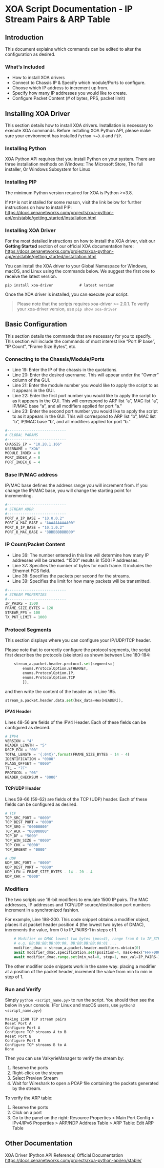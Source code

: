 # XOA Script Documentation - IP Stream Pairs & ARP Table 

## Introduction
This document explains which commands can be edited to alter the configuration as desired. 

### What’s Included

* How to install XOA drivers
* Connect to Chassis IP & Specify which module/Ports to configure.
* Choose which IP address to increment up from.
* Specify how many IP addresses you would like to create.
* Configure Packet Content (# of bytes, PPS, packet limit)

## Installing XOA Driver

This section details how to install XOA drivers. Installation is necessary to execute XOA commands.
Before installing XOA Python API, please make sure your environment has installed `Python >=3.8` and `PIP`.

### Installing Python

XOA Python API requires that you install Python on your system.
There are three installation methods on Windows: The Microsoft Store, The full installer, Or Windows Subsystem for Linux

### Installing PIP
The minimum Python version required for XOA is Python >=3.8.

If `PIP` is not installed for some reason, visit the link below for further instructions on how to install PIP:
https://docs.xenanetworks.com/projects/xoa-python-api/en/stable/getting_started/installation.html

### Installing XOA Driver
For the most detailed instructions on how to install the XOA driver, visit our **Getting Started** section of our official XOA documentation here: https://docs.xenanetworks.com/projects/xoa-python-api/en/stable/getting_started/installation.html

You can install the XOA driver to your Global Namespace for Windows, macOS, and Linux using the commands below. We suggest the first one to receive the latest version. 
```
pip install xoa-driver            # latest version
```

Once the XOA driver is installed, you can execute your script.

> Please note that the scripts requires xoa-driver >= 2.0.1. To verify your xoa-driver version, use `pip show xoa-driver`

## Basic Configuration
This section details the commands that are necessary for you to specify. This section will include the commands of most interest like “Port IP base”, “IP Count”, “Frame Size Bytes”, etc.

### Connecting to the Chassis/Module/Ports
 
* Line 19: Enter the IP of the chassis in the quotations.
* Line 20: Enter the desired username. This will appear under the “Owner” column of the GUI.
* Line 21: Enter the module number you would like to apply the script to as it appears in the GUI.
* Line 22: Enter the first port number you would like to apply the script to as it appears in the GUI. This will correspond to ARP list “a”, MAC list “a”, IP/MAC base “a”, and all modifiers applied for port “a.”
* Line 23: Enter the second port number you would like to apply the script to as it appears in the GUI. This will correspond to ARP list “b”, MAC list “b”, IP/MAC base “b”, and all modifiers applied for port “b.”

```python
#---------------------------
# GLOBAL PARAMS
#---------------------------
CHASSIS_IP = "10.20.1.166"
USERNAME = "XOA"
MODULE_INDEX = 0
PORT_INDEX_A = 0
PORT_INDEX_B = 4
```

### Base IP/MAC address
 
IP/MAC base defines the address range you will increment from. If you change the IP/MAC base, you will change the starting point for incrementing. 

```python
#---------------------------
# STREAM ADDR
#---------------------------
PORT_A_IP_BASE = "10.0.0.2"
PORT_A_MAC_BASE = "AAAAAAAAAA00"
PORT_B_IP_BASE = "10.1.0.2"
PORT_B_MAC_BASE = "BBBBBBBBBB00"
```

### IP Count/Packet Content
 
* Line 36: The number entered in this line will determine how many IP addresses will be created. “1500” results in 1500 IP addresses.
* Line 37: Specifies the number of bytes for each frame. It includes the Ethernet FCS field.
* Line 38: Specifies the packets per second for the streams.
* Line 39: Specifies the limit for how many packets will be transmitted.

```python
#---------------------------
# STREAM PROPERTIES
#---------------------------
IP_PAIRS = 1500
FRAME_SIZE_BYTES = 128
STREAM_PPS = 100
TX_PKT_LIMIT = 1000
```

### Protocol Segments 
This section displays where you can configure your IP/UDP/TCP header.

Please note that to correctly configure the protocol segments, the script first describes the protocols (skeleton) as shown between Line 180-184:
```python
    stream_a.packet.header.protocol.set(segments=[
        enums.ProtocolOption.ETHERNET,
        enums.ProtocolOption.IP,
        enums.ProtocolOption.TCP
        ]),
```
and then write the content of the header as in Line 185.
```python
stream_a.packet.header.data.set(hex_data=Hex(HEADER)),
```

#### IPV4 Header
 
Lines 48-56 are fields of the IPV4 Header. Each of these fields can be configured as desired.

```python
# IPV4
VERSION = "4"
HEADER_LENGTH = "5"
DSCP_ECN = "00"
TOTAL_LENGTH = '{:04X}'.format(FRAME_SIZE_BYTES - 14 - 4)
IDENTIFICATION = "0000"
FLAGS_OFFSET = "0000"
TTL = "7F"
PROTOCOL = "06"
HEADER_CHECKSUM = "0000"
```

#### TCP/UDP Header
 
Lines 59-66 (59-62) are fields of the TCP (UDP) header. Each of these fields can be configured as desired. 

```python
# TCP
TCP_SRC_PORT = "0000"
TCP_DEST_PORT = "0000"
TCP_SEQ = "00000000"
TCP_ACK = "00000000"
TCP_DF = "5000"
TCP_WIN_SIZE = "0000"
TCP_CHK = "0000"
TCP_URGENT = "0000"
```

```python
# UDP
UDP_SRC_PORT = "0000"
UDP_DEST_PORT = "0000"
UDP_LEN = FRAME_SIZE_BYTES - 14 - 20 - 4
UDP_CHK = "0000"
```

### Modifiers
The two scripts use 16-bit modifiers to emulate 1500 IP pairs. The MAC addresses, IP addresses and TCP/UDP source/destination port numbers increment in a synchronized fashion.

For example, Line 198-200. This code snippet obtains a modifier object, places it at packet header position 4 (the lowest two bytes of DMAC), increments the value, from 0 to IP_PAIRS-1 in steps of 1.
```python
    # Modifier on DMAC lowest two bytes (pos=4), range from 0 to IP_STREAM_CNT-1 in step of 1
    # e.g. BB:BB:BB:BB:00:00, BB:BB:BB:BB:00:01 ...
    modifier_dmac = stream_a.packet.header.modifiers.obtain(0)
    await modifier_dmac.specification.set(position=4, mask=Hex("FFFF0000"), action=enums.ModifierAction.INC, repetition=1)
    await modifier_dmac.range.set(min_val=0, step=1, max_val=IP_PAIRS-1)
```

The other modifier code snippets work in the same way: placing a modifier at a position of the packet header, increment the value from min to min in step of 1.

### Run and Verify
Simply `python <script_name.py>` to run the script. You should then see the below in your console. (For Linux and macOS users, use `python3 <script_name.py>`)
```
Making 1500 TCP stream pairs
Reset Port A
Configure Port A
Configure TCP streams A to B
Reset Port B
Configure Port B
Configure TCP streams B to A
Done
```

Then you can use ValkyrieManager to verify the stream by:
1. Reserve the ports
2. Right-click on the stream
3. Select Preview Stream
4. Wait for Wireshark to open a PCAP file containing the packets generated by the stream.

To verify the ARP table:
1. Reserve the ports
2. Click on a port
3. Go to the panel on the right:
   Resource Properties > Main Port Config > IPv4/IPv6 Properties > ARP/NDP Address Table > ARP Table: Edit ARP Table

## Other Documentation
XOA Driver (Python API Reference) Official Documentation
https://docs.xenanetworks.com/projects/xoa-python-api/en/stable/ 


